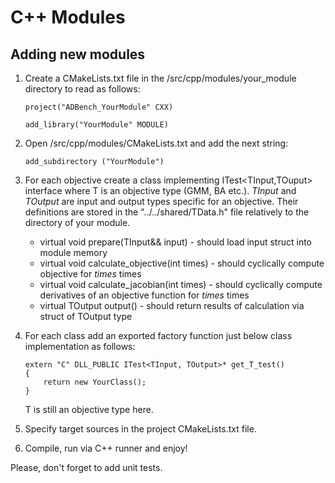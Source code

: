 
# C++ Modules

## Adding new modules
1. Create a CMakeLists.txt file in the /src/cpp/modules/your_module directory to read as follows:
	```
	project("ADBench_YourModule" CXX)

	add_library("YourModule" MODULE)
	```
2. Open /src/cpp/modules/CMakeLists.txt and add the next string: 
	```
	add_subdirectory ("YourModule")
	```
3. For each objective create a class implementing ITest<TInput,TOuput> interface where T is an objective type (GMM, BA etc.). *TInput* and *TOutput* are input and output types specific for an objective. Their definitions are stored in the "../../shared/TData.h" file relatively to the directory of your module.
	 - virtual void prepare(TInput&& input) - should load input struct into module memory
	 -  virtual  void  calculate_objective(int times) - should cyclically compute objective for *times* times
	 - virtual  void  calculate_jacobian(int times)  - should cyclically compute derivatives of an objective function for *times* times
	 - virtual TOutput output() - should return results of calculation via struct of TOutput  type

4. For each class add an exported factory function just below class implementation as follows:
	```
	extern "C" DLL_PUBLIC ITest<TInput, TOutput>* get_T_test()
	{
	    return new YourClass();
	}
	```
	T is still an objective type here.
5. Specify target sources in the project CMakeLists.txt file.
6. Compile, run via C++ runner and enjoy!

Please, don't forget to add unit tests.
